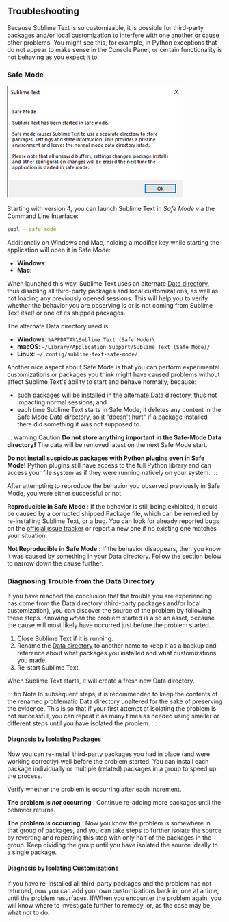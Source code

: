 ## Troubleshooting

Because Sublime Text is so customizable,
it is possible for third-party packages and/or local customization
to interfere with one another or cause other problems.
You might see this, for example,
in Python exceptions that do not appear to make sense in the Console Panel,
or certain functionality is not behaving as you expect it to.

### Safe Mode

![Safe Mode Announcement](./images/safe_mode_announcement.png)

Starting with version 4,
you can launch Sublime Text in *Safe Mode*
via the Command Line Interface:

```sh
subl --safe-mode
```

Additionally on Windows and Mac,
holding a modifier key while starting the application
will open it in Safe Mode:

* **Windows**: <Key k="shift+alt" />
* **Mac**: <Key k="option" />

When launched this way,
Sublime Text uses an alternate [Data directory][],
thus disabling all third-party packages and local customizations,
as well as not loading any previously opened sessions.
This will help you to verify whether the behavior you are observing
is or is not coming from Sublime Text itself
or one of its shipped packages.

The alternate Data directory used is:

* **Windows**: `%APPDATA%\Sublime Text (Safe Mode)\`
* **macOS**: `~/Library/Application Support/Sublime Text (Safe Mode)/`
* **Linux**: `~/.config/sublime-text-safe-mode/`

Another nice aspect about Safe Mode is
that you can perform experimental customizations
or packages you think might have caused problems
without affect Sublime Text's ability
to start and behave normally,
because:

- such packages will be installed in the alternate Data directory,
  thus not impacting normal sessions, and
- each time Sublime Text starts in Safe Mode,
  it deletes any content in the Safe Mode Data directory,
  so it "doesn't hurt" if a package installed there
  did something it was not supposed to.

::: warning Caution
**Do not store anything important in the Safe-Mode Data directory!**
The data will be removed latest on the next Safe Mode start.

**Do not install suspicious packages with Python plugins even in Safe Mode!**
Python plugins still have access to the full Python library
and can access your file system
as if they were running natively on your system.
:::

After attempting to reproduce the behavior you observed previously in Safe Mode,
you were either successful or not.

**Reproducible in Safe Mode**
: If the behavior is still being exhibited,
  it could be caused by a corrupted shipped Package file,
  which can be remedied by re-installing Sublime Text,
  or a bug.
  You can look for already reported bugs
  on the [official issue tracker][issue tracker]
  or report a new one
  if no existing one matches your situation.

[issue tracker]: https://github.com/sublimehq/sublime_text/issues

**Not Reproducible in Safe Mode**
: If the behavior disappears,
  then you know it was caused by something in your Data directory.
  Follow the section below to narrow down the cause further.


### Diagnosing Trouble from the Data Directory

If you have reached the conclusion
that the trouble you are experiencing has come from the Data directory
(third-party packages and/or local customization),
you can discover the source of the problem by following these steps.
Knowing *when* the problem started is also an asset,
because the cause will most likely have occurred
just before the problem started.

1. Close Sublime Text if it is running.
1. Rename the [Data directory][] to another name
   to keep it as a backup and reference about
   what packages you installed and what customizations you made.
1. Re-start Sublime Text.

When Sublime Text starts, it will create a fresh new Data directory.

::: tip Note
In subsequent steps,
it is recommended to keep
the contents of the renamed problematic Data directory unaltered
for the sake of preserving the evidence.
This is so that if your first attempt at isolating the problem is not successful,
you can repeat it
as many times as needed
using smaller or different steps
until you have isolated the problem.
:::

#### Diagnosis by Isolating Packages

Now you can re-install third-party packages you had in place
(and were working correctly)
well before the problem started.
You can install each package individually
or multiple (related) packages in a group
to speed up the process.

Verify whether the problem is occurring after each increment.

**The problem is *not* occurring**
: Continue re-adding more packages
  until the behavior returns.

**The problem *is* occurring**
: Now you know the problem is somewhere in that group of packages,
  and you can take steps to further isolate the source
  by reverting and repeating this step
  with only half of the packages in the group.
  Keep dividing the group until you have isolated the source
  ideally to a single package.

#### Diagnosis by Isolating Customizations

If you have re-installed all third-party packages
and the problem has not returned,
now you can add your own customizations back in,
one at a time,
until the problem resurfaces.
If/When you encounter the problem again,
you will know where to investigate further to remedy,
or, as the case may be, what *not* to do.

[Data directory]: ../getting-started/basic-concepts.md#the-data-directory
